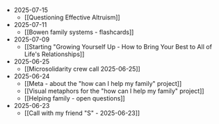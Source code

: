 - 2025-07-15
	- [[Questioning Effective Altruism]]
- 2025-07-11
	- [[Bowen family systems - flashcards]]
- 2025-07-09
	- [[Starting "Growing Yourself Up - How to Bring Your Best to All of Life's Relationships]]
- 2025-06-25
	- [[Microsolidarity crew call 2025-06-25]]
- 2025-06-24
	- [[Meta - about the "how can I help my family" project]]
	- [[Visual metaphors for the "how can I help my family" project]]
	- [[Helping family - open questions]]
- 2025-06-23
	- [[Call with my friend "S" - 2025-06-23]]